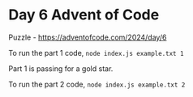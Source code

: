 # Day 6 Advent of Code

Puzzle -
https://adventofcode.com/2024/day/6

To run the part 1 code, `node index.js example.txt 1`

Part 1 is passing for a gold star.

To run the part 2 code, `node index.js example.txt 2`